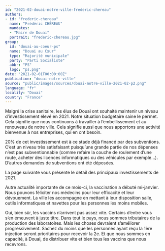 ```yaml
---
id: "2021-02-douai-notre-ville-frederic-chereau"
authors:
- id: "frederic-chereau"
  name: "Frédéric CHÉREAU"
  mandates: 
  - "Maire de Douai"
  portrait: "frederic-chereau.jpg"
group:
  id: "douai-au-coeur-ps"
  name: "Douai au Cœur"
  type: "Majorité municipale"
  party: "Parti Socialiste"
  abbr: "PS"
  logo: "ps.png"
date: "2021-02-01T00:00:00Z"
publication: "douai-notre-ville"
source: "public/images/sources/douai-notre-ville-2021-02-p2.png"
language: "fr"
locality: "Douai"
country: "France"
---
```


Malgré la crise sanitaire, les élus de Douai ont souhaité maintenir un niveau d’investissement élevé en 2021. Notre situation budgétaire saine le permet. Cela signifie que nous continuons à travailler à l’embellissement et au renouveau de notre ville. Cela signifie aussi que nous apportons une activité bienvenue à nos entreprises, qui en ont besoin.

20% de cet investissement est à ce stade déjà financé par des subventions. C’est un niveau très satisfaisant puisqu’une grande partie de nos dépenses n’est pas subventionnable (comme refaire la couche de roulement d’une route, acheter des licences informatiques ou des véhicules par exemple…). D’autres demandes de subventions ont été déposées.

La page suivante vous présente le détail des principaux investissements de 2021.

Autre actualité importante de ce mois-ci, la vaccination a débuté mi-janvier. Nous pouvons féliciter nos médecins pour leur efficacité et leur dévouement. La ville les accompagne en mettant à leur disposition salle, outils informatiques et navettes pour les personnes les moins mobiles.

Oui, bien sûr, les vaccins n’arrivent pas assez vite. Certains d’entre vous s’en émeuvent à juste titre. Dans tout le pays, nous sommes tributaires de la production des laboratoires. Mais les choses devraient s’améliorer progressivement. Sachez du moins que les personnes ayant reçu la 1ère injection seront prioritaires pour recevoir la 2e. Et que nous sommes en capacité, à Douai, de distribuer vite et bien tous les vaccins que nous recevrons.

